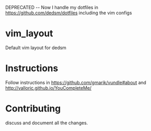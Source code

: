 DEPRECATED -- Now I handle my dotfiles in https://github.com/dedsm/dotfiles including the vim configs

vim_layout
==========

Default vim layout for dedsm

Instructions
============

Follow instructions in https://github.com/gmarik/vundle#about and http://valloric.github.io/YouCompleteMe/


Contributing
============

discuss and document all the changes.
